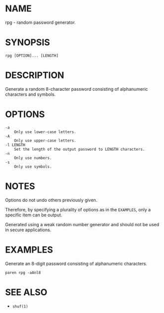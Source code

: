 # NAME
rpg - random password generator.

# SYNOPSIS

    rpg [OPTION]... [LENGTH]

# DESCRIPTION
Generate a random 8-character password consisting of alphanumeric characters and symbols.

# OPTIONS

    -a
        Only use lower-case letters.
    -A
        Only use upper-case letters.
    -l LENGTH
        Set the length of the output password to LENGTH characters.
    -n
        Only use numbers.
    -s
        Only use symbols.

# NOTES
Options do not undo others previously given.

Therefore, by specifying a plurality of options as in the `EXAMPLES`, only a specific item can be output.

Generated using a weak random number generator and should not be used in secure applications.

# EXAMPLES
Generate an 8-digit password consisting of alphanumeric characters.

    paren rpg -aAnl8

# SEE ALSO
- `shuf(1)`
